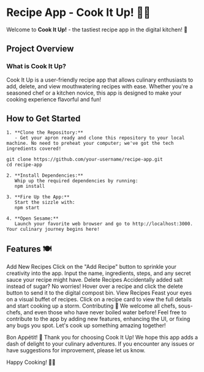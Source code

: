 # Recipe App - Cook It Up! 🍳📱

Welcome to **Cook It Up!** - the tastiest recipe app in the digital kitchen! 🎉

## Project Overview

### What is Cook It Up?

Cook It Up is a user-friendly recipe app that allows culinary enthusiasts to add, delete, and view mouthwatering recipes with ease. Whether you're a seasoned chef or a kitchen novice, this app is designed to make your cooking experience flavorful and fun!

## How to Get Started

```
1. **Clone the Repository:**
   - Get your apron ready and clone this repository to your local machine. No need to preheat your computer; we've got the tech ingredients covered!

git clone https://github.com/your-username/recipe-app.git
cd recipe-app

2. **Install Dependencies:**
   Whip up the required dependencies by running:
   npm install

3. **Fire Up the App:**
   Start the sizzle with:
   npm start

4. **Open Sesame:**
   Launch your favorite web browser and go to http://localhost:3000. Your culinary journey begins here!
```

## Features 🍽️

Add New Recipes
Click on the "Add Recipe" button to sprinkle your creativity into the app.
Input the name, ingredients, steps, and any secret sauce your recipe might have.
Delete Recipes
Accidentally added salt instead of sugar? No worries!
Hover over a recipe and click the delete button to send it to the digital compost bin.
View Recipes
Feast your eyes on a visual buffet of recipes.
Click on a recipe card to view the full details and start cooking up a storm.
Contributing 🍰
We welcome all chefs, sous-chefs, and even those who have never boiled water before! Feel free to contribute to the app by adding new features, enhancing the UI, or fixing any bugs you spot. Let's cook up something amazing together!

Bon Appétit! 🎊
Thank you for choosing Cook It Up! We hope this app adds a dash of delight to your culinary adventures. If you encounter any issues or have suggestions for improvement, please let us know.

Happy Cooking! 🥂✨
